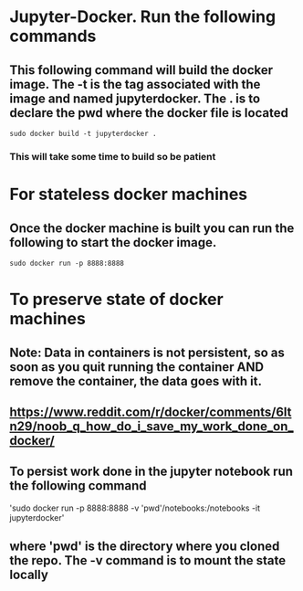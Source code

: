# Jupyter-Docker. Run the following commands

## This following command will build the docker image. The -t is the tag associated with the image and named jupyterdocker. The . is to declare the pwd where the docker file is located

`sudo docker build -t jupyterdocker .`

### This will take some time to build so be patient

# For stateless docker machines

## Once the docker machine is built you can run the following to start the docker image.

`sudo docker run -p 8888:8888`

# To preserve state of docker machines
## Note: Data in containers is not persistent, so as soon as you quit running the container AND remove the container, the data goes with it. 
## https://www.reddit.com/r/docker/comments/6ltn29/noob_q_how_do_i_save_my_work_done_on_docker/

## To persist work done in the jupyter notebook run the following command

'sudo docker run -p 8888:8888 -v 'pwd'/notebooks:/notebooks -it jupyterdocker'

## where 'pwd' is the directory where you cloned the repo. The -v command is to mount the state locally
